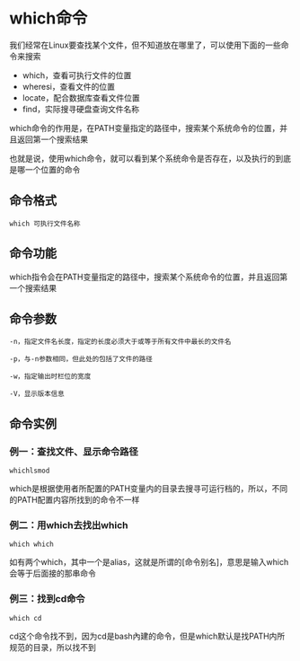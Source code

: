  # which命令
 我们经常在Linux要查找某个文件，但不知道放在哪里了，可以使用下面的一些命令来搜索  
 - which，查看可执行文件的位置
 - wheresi，查看文件的位置
 - locate，配合数据库查看文件位置
 - find，实际搜寻硬盘查询文件名称
   
which命令的作用是，在PATH变量指定的路径中，搜索某个系统命令的位置，并且返回第一个搜索结果  

也就是说，使用which命令，就可以看到某个系统命令是否存在，以及执行的到底是哪一个位置的命令  
## 命令格式
```
which 可执行文件名称
```
## 命令功能
which指令会在PATH变量指定的路径中，搜索某个系统命令的位置，并且返回第一个搜索结果

## 命令参数
```
-n，指定文件名长度，指定的长度必须大于或等于所有文件中最长的文件名

-p，与-n参数相同，但此处的包括了文件的路径

-w，指定输出时栏位的宽度

-V，显示版本信息
```
## 命令实例
### 例一：查找文件、显示命令路径
```
whichlsmod
```
which是根据使用者所配置的PATH变量内的目录去搜寻可运行档的，所以，不同的PATH配置内容所找到的命令不一样
### 例二：用which去找出which
```
which which
```
如有两个which，其中一个是alias，这就是所谓的[命令别名]，意思是输入which会等于后面接的那串命令
### 例三：找到cd命令
```
which cd
```
cd这个命令找不到，因为cd是bash內建的命令，但是which默认是找PATH内所规范的目录，所以找不到